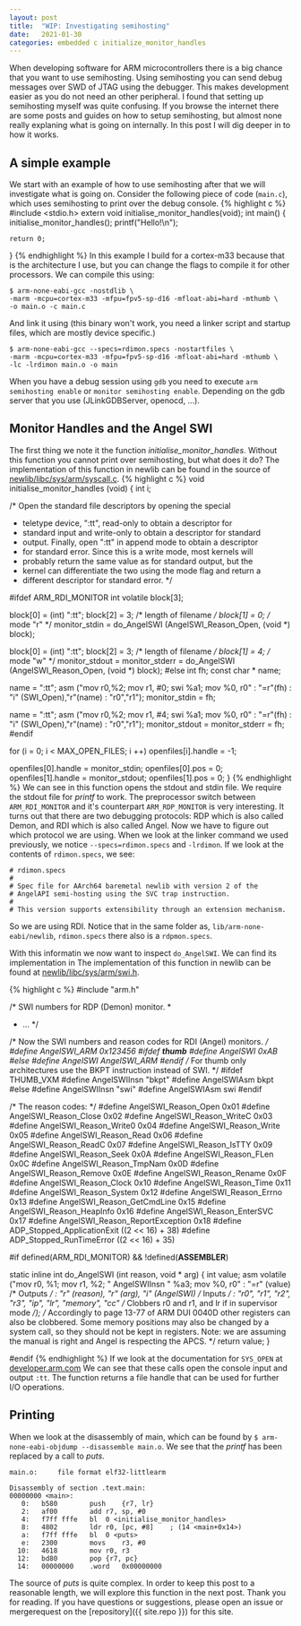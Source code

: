 ```yaml
---
layout: post
title:  "WIP: Investigating semihosting"
date:   2021-01-30
categories: embedded c initialize_monitor_handles
---
```


When developing software for ARM microcontrollers there is a big chance that you want to use semihosting.
Using semihosting you can send debug messages over SWD of JTAG using the debugger.
This makes development easier as you do not need an other peripheral.
I found that setting up semihosting myself was quite confusing.
If you browse the internet there are some posts and guides on how to setup semihosting, but almost none really explaning what is going on internally.
In this post I will dig deeper in to how it works.
<!--more-->

## A simple example
We start with an example of how to use semihosting after that we will investigate what is going on.
Consider the following piece of code (`main.c`), which uses semihosting to print over the debug console.
{% highlight c %}
#include <stdio.h>
extern void initialise_monitor_handles(void);
int main() {
    initialise_monitor_handles();
    printf("Hello!\n");

    return 0;
}
{% endhighlight %}
In this example I build for a cortex-m33 because that is the architecture I use, but you can change the flags to compile it for other processors.
We can compile this using:
```
$ arm-none-eabi-gcc -nostdlib \
-marm -mcpu=cortex-m33 -mfpu=fpv5-sp-d16 -mfloat-abi=hard -mthumb \
-o main.o -c main.c
```
And link it using (this binary won't work, you need a linker script and startup files, which are mostly device specific.)
```
$ arm-none-eabi-gcc --specs=rdimon.specs -nostartfiles \
-marm -mcpu=cortex-m33 -mfpu=fpv5-sp-d16 -mfloat-abi=hard -mthumb \
-lc -lrdimon main.o -o main
```
When you have a debug session using `gdb` you need to execute
`arm semihosting enable` or `monitor semihosting enable`.
Depending on the gdb server that you use (JLinkGDBServer, openocd, ...).

## Monitor Handles and the Angel SWI
The first thing we note it the function *initialise_monitor_handles*.
Without this function you cannot print over semihosting, but what does it do?
The implementation of this function in newlib can be found in the source of [newlib/libc/sys/arm/syscall.c](https://github.com/mirror/newlib-cygwin/blob/master/newlib/libc/sys/arm/syscalls.c).
{% highlight c %}
void
initialise_monitor_handles (void)
{
  int i;

  /* Open the standard file descriptors by opening the special
   * teletype device, ":tt", read-only to obtain a descriptor for
   * standard input and write-only to obtain a descriptor for standard
   * output. Finally, open ":tt" in append mode to obtain a descriptor
   * for standard error. Since this is a write mode, most kernels will
   * probably return the same value as for standard output, but the
   * kernel can differentiate the two using the mode flag and return a
   * different descriptor for standard error.
   */

#ifdef ARM_RDI_MONITOR
  int volatile block[3];

  block[0] = (int) ":tt";
  block[2] = 3;     /* length of filename */
  block[1] = 0;     /* mode "r" */
  monitor_stdin = do_AngelSWI (AngelSWI_Reason_Open, (void *) block);

  block[0] = (int) ":tt";
  block[2] = 3;     /* length of filename */
  block[1] = 4;     /* mode "w" */
  monitor_stdout = monitor_stderr
    = do_AngelSWI (AngelSWI_Reason_Open, (void *) block);
#else
  int fh;
  const char * name;

  name = ":tt";
  asm ("mov r0,%2; mov r1, #0; swi %a1; mov %0, r0"
       : "=r"(fh)
       : "i" (SWI_Open),"r"(name)
       : "r0","r1");
  monitor_stdin = fh;

  name = ":tt";
  asm ("mov r0,%2; mov r1, #4; swi %a1; mov %0, r0"
       : "=r"(fh)
       : "i" (SWI_Open),"r"(name)
       : "r0","r1");
  monitor_stdout = monitor_stderr = fh;
#endif

  for (i = 0; i < MAX_OPEN_FILES; i ++)
    openfiles[i].handle = -1;

  openfiles[0].handle = monitor_stdin;
  openfiles[0].pos = 0;
  openfiles[1].handle = monitor_stdout;
  openfiles[1].pos = 0;
}
{% endhighlight %}
We can see in this function opens the stdout and stdin file.
We require the stdout file for *printf* to work.
The preprocessor switch between `ARM_RDI_MONITOR` and it's counterpart `ARM_RDP_MONITOR` is very interesting.
It turns out that there are two debugging protocols: RDP which is also called Demon, and RDI which is also called Angel.
Now we have to figure out which protocol we are using.
When we look at the linker command we used previously, we notice `--specs=rdimon.specs` and `-lrdimon`. 
If we look at the contents of `rdimon.specs`, we see:
```
# rdimon.specs
#
# Spec file for AArch64 baremetal newlib with version 2 of the
# AngelAPI semi-hosting using the SVC trap instruction.
#
# This version supports extensibility through an extension mechanism.
```
So we are using RDI. 
Notice that in the same folder as, `lib/arm-none-eabi/newlib`, `rdimon.specs` there also is a `rdpmon.specs`.

With this informatin we now want to inspect `do_AngelSWI`.
We can find its implementation in
The implementation of this function in newlib can be found at [newlib/libc/sys/arm/swi.h](https://github.com/mirror/newlib-cygwin/blob/master/newlib/libc/sys/arm/swi.h).

{% highlight c %}
#include "arm.h"

/* SWI numbers for RDP (Demon) monitor.
 *
 * ...
 */


/* Now the SWI numbers and reason codes for RDI (Angel) monitors.  */
#define AngelSWI_ARM 			0x123456
#ifdef __thumb__
#define AngelSWI 			0xAB
#else
#define AngelSWI 			AngelSWI_ARM
#endif
/* For thumb only architectures use the BKPT instruction instead of SWI.  */
#ifdef THUMB_VXM
#define AngelSWIInsn			"bkpt"
#define AngelSWIAsm			bkpt
#else
#define AngelSWIInsn			"swi"
#define AngelSWIAsm			swi
#endif

/* The reason codes:  */
#define AngelSWI_Reason_Open		0x01
#define AngelSWI_Reason_Close		0x02
#define AngelSWI_Reason_WriteC		0x03
#define AngelSWI_Reason_Write0		0x04
#define AngelSWI_Reason_Write		0x05
#define AngelSWI_Reason_Read		0x06
#define AngelSWI_Reason_ReadC		0x07
#define AngelSWI_Reason_IsTTY		0x09
#define AngelSWI_Reason_Seek		0x0A
#define AngelSWI_Reason_FLen		0x0C
#define AngelSWI_Reason_TmpNam		0x0D
#define AngelSWI_Reason_Remove		0x0E
#define AngelSWI_Reason_Rename		0x0F
#define AngelSWI_Reason_Clock		0x10
#define AngelSWI_Reason_Time		0x11
#define AngelSWI_Reason_System		0x12
#define AngelSWI_Reason_Errno		0x13
#define AngelSWI_Reason_GetCmdLine 	0x15
#define AngelSWI_Reason_HeapInfo 	0x16
#define AngelSWI_Reason_EnterSVC 	0x17
#define AngelSWI_Reason_ReportException 0x18
#define ADP_Stopped_ApplicationExit 	((2 << 16) + 38)
#define ADP_Stopped_RunTimeError 	((2 << 16) + 35)

#if defined(ARM_RDI_MONITOR) && !defined(__ASSEMBLER__)

static inline int
do_AngelSWI (int reason, void * arg)
{
  int value;
  asm volatile ("mov r0, %1; mov r1, %2; " AngelSWIInsn " %a3; mov %0, r0"
       : "=r" (value) /* Outputs */
       : "r" (reason), "r" (arg), "i" (AngelSWI) /* Inputs */
       : "r0", "r1", "r2", "r3", "ip", "lr", "memory", "cc"
		/* Clobbers r0 and r1, and lr if in supervisor mode */);
                /* Accordingly to page 13-77 of ARM DUI 0040D other registers
                   can also be clobbered.  Some memory positions may also be
                   changed by a system call, so they should not be kept in
                   registers. Note: we are assuming the manual is right and
                   Angel is respecting the APCS.  */
  return value;
}

#endif
{% endhighlight %}
If we look at the documentation for `SYS_OPEN` at [developer.arm.com](https://developer.arm.com/documentation/dui0040/d/angel/angel-c-library-support-swis/sys-open--0x01-)
We can see that these calls open the console input and output `:tt`.
The function returns a file handle that can be used for further I/O operations.

## Printing
When we look at the disassembly of main, which can be found by `$ arm-none-eabi-objdump --disassemble main.o`.
We see that the *printf* has been replaced by a call to *puts*.
 
```
main.o:     file format elf32-littlearm

Disassembly of section .text.main:
00000000 <main>:
   0:	b580      	push	{r7, lr}
   2:	af00      	add	r7, sp, #0
   4:	f7ff fffe 	bl	0 <initialise_monitor_handles>
   8:	4802      	ldr	r0, [pc, #8]	; (14 <main+0x14>)
   a:	f7ff fffe 	bl	0 <puts>
   e:	2300      	movs	r3, #0
  10:	4618      	mov	r0, r3
  12:	bd80      	pop	{r7, pc}
  14:	00000000 	.word	0x00000000
```

The source of *puts* is quite complex. In order to keep this post to a reasonable length, we will explore this function in the next post.
Thank you for reading. If you have questions or suggestions, please open an issue or mergerequest on the [repository]({{ site.repo }}) for this site.
